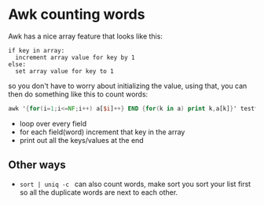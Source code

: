 # Awk counting words

Awk has a nice array feature that looks like this:
```
if key in array:
  increment array value for key by 1
else:
  set array value for key to 1
```

so you don't have to worry about initializing the value, using that, you can then
do something like this to count words:

```awk
awk '{for(i=1;i<=NF;i++) a[$i]++} END {for(k in a) print k,a[k]}' testfile
```

- loop over every field
- for each field(word) increment that key in the array
- print out all the keys/values at the end

## Other ways
- `sort | uniq -c ` can also count words, make sort you sort your list first so all the duplicate words are next to each other.
